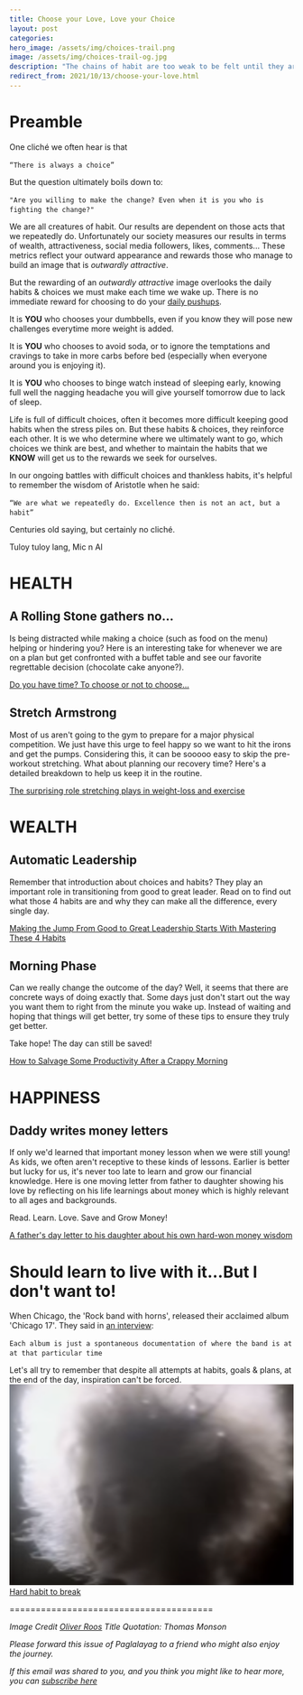 ```yaml
---
title: Choose your Love, Love your Choice
layout: post
categories:
hero_image: /assets/img/choices-trail.png
image: /assets/img/choices-trail-og.jpg
description: "The chains of habit are too weak to be felt until they are too strong to be broken. ― Samuel Johnson"
redirect_from: 2021/10/13/choose-your-love.html
---
```


# Preamble

One cliché we often hear is that 

`“There is always a choice” `

But the question ultimately boils down to: 

`"Are you willing to make the change? Even when it is you who is fighting the change?"`

We are all creatures of habit. Our results are dependent on those acts that we repeatedly do. Unfortunately our society measures our results in terms of wealth, attractiveness, social media followers, likes, comments... These metrics reflect your outward appearance and rewards those who manage to build an image that is *outwardly attractive*. 

But the rewarding of an *outwardly attractive* image overlooks the daily habits & choices we must make each time we wake up. There is no immediate reward for choosing to do your [daily pushups](https://www.express.co.uk/life-style/health/1368725/how-to-live-longer-push-ups-lower-risk-heart-disease-boost-longevity).

It is **YOU** who chooses your dumbbells, even if you know they will pose new challenges everytime more weight is added. 

It is **YOU** who chooses to avoid soda, or to ignore the temptations and cravings to take in more carbs before bed (especially when everyone around you is enjoying it).

It is **YOU** who chooses to binge watch instead of sleeping early, knowing full well the nagging headache you will give yourself tomorrow due to lack of sleep. 

Life is full of difficult choices, often it becomes more difficult keeping good habits when the stress piles on. But these habits & choices, they reinforce each other. It is we who determine where we ultimately want to go, which choices we think are best, and whether to maintain the habits that we **KNOW** will get us to the rewards we seek for ourselves.

In our ongoing battles with difficult choices and thankless habits, it's helpful to remember the wisdom of Aristotle when he said: 

`“We are what we repeatedly do. Excellence then is not an act, but a habit”`

 Centuries old saying, but certainly no cliché.

 Tuloy tuloy lang,
 Mic n Al


# HEALTH

## A Rolling Stone gathers no...
Is being distracted while making a choice (such as food on the menu) helping or hindering you? Here is an interesting take for whenever we are on a plan but get confronted with a buffet table and see our favorite regrettable decision (chocolate cake anyone?). 

[Do you have time? To choose or not to choose…](https://www.psychologytoday.com/us/blog/why-bad-looks-good/201808/diet-learn-how-distraction-reduces-temptation)

## Stretch Armstrong
Most of us aren't going to the gym to prepare for a major physical competition. We just have this urge to feel happy so we want to hit the irons and get the pumps. Considering this, it can be sooooo easy to skip the pre-workout stretching. What about planning our recovery time?  Here's a detailed breakdown to help us keep it in the routine.

[The surprising role stretching plays in weight-loss and exercise](www.sciencealert.com/stretching-plays-a-surprisingly-important-role-in-weight-loss-and-exercise-here-s-why-you-should-do-it)

# WEALTH

## Automatic Leadership
Remember that introduction about choices and habits? They play an important role in transitioning from good to great leader. Read on to find out what those 4 habits are and why they can make all the difference, every single day. 

[Making the Jump From Good to Great Leadership Starts With Mastering These 4 Habits](https://www.inc.com/john-eades/making-jump-from-good-to-great-leadership-starts-with-mastering-these-4-habits.html)

## Morning Phase
Can we really change the outcome of the day? Well, it seems that there are concrete ways of doing exactly that. Some days just don't start out the way you want them to right from the minute you wake up.  Instead of waiting and hoping that things will get better, try some of these tips to ensure they truly get better. 

Take hope! The day can still be saved!

[How to Salvage Some Productivity After a Crappy Morning](https://www.fastcompany.com/90213215/how-to-salvage-some-productivity-after-a-crappy-morning)


# HAPPINESS

## Daddy writes money letters
If only we'd learned that important money lesson when we were still young! As kids, we often aren't receptive to these kinds of lessons.  Earlier is better but lucky for us, it's never too late to learn and grow our financial knowledge.  Here is one moving letter from father to daughter showing his love by reflecting on his life learnings about money which is highly relevant to all ages and backgrounds.

Read. Learn. Love. Save and Grow Money!

[A father's day letter to his daughter about his own hard-won money wisdom](https://www.cnbc.com/2020/06/19/fathers-day-letter-to-kid-money-life-lessons-people-learn-too-late-in-life.html)

# Should learn to live with it...But I don't want to!

When Chicago, the 'Rock band with horns', released their acclaimed album 'Chicago 17'.  They said in [an interview](https://www.youtube.com/watch?v=qpuwWBHCjSo):

`Each album is just a spontaneous documentation of where the band is at at that particular time`

Let's all try to remember that despite all attempts at habits, goals & plans, at the end of the day, inspiration can't be forced.
![Hard habit to break](/assets/img/music-vids/hard-habit-to-break.png)
[Hard habit to break](https://www.youtube.com/watch?v=Gtel4PdX6Tc)

=======================================

*Image Credit [Oliver Roos](https://unsplash.com/photos/PCNdauVPbjA)*
*Title Quotation: Thomas Monson*

*Please forward this issue of Paglalayag to a friend who might also enjoy the journey.*

*If this email was shared to you, and you think you might like to hear more, you can
 [subscribe here](https://ck.paglalayag.net/)*